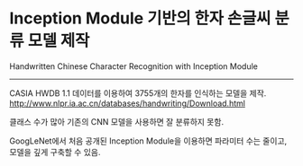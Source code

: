 # Inception Module 기반의 한자 손글씨 분류 모델 제작
Handwritten Chinese Character Recognition with Inception Module

------

CASIA HWDB 1.1 데이터를 이용하여 3755개의 한자를 인식하는 모델을 제작.
http://www.nlpr.ia.ac.cn/databases/handwriting/Download.html

클래스 수가 많아 기존의 CNN 모델을 사용하면 잘 분류하지 못함.

GoogLeNet에서 처음 공개된 Inception Module을 이용하면 파라미터 수는 줄이고, 모델을 깊게 구축할 수 있음.
